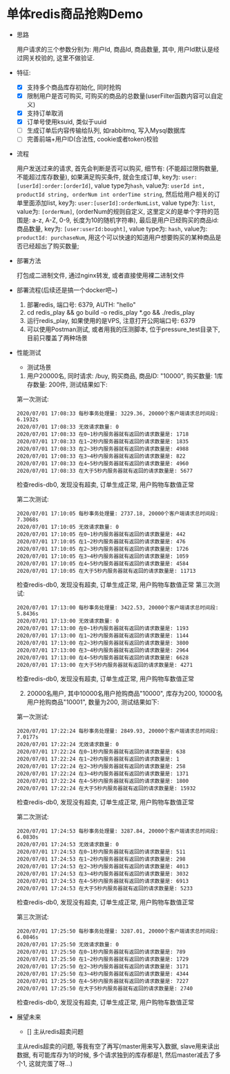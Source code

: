 # 单体redis商品抢购Demo

- 思路

    用户请求的三个参数分别为: 用户Id, 商品Id, 商品数量, 其中, 用户Id默认是经过网关校验的, 这里不做验证.
    
- 特征:
    - [x] 支持多个商品库存初始化, 同时抢购
    - [x] 限制用户是否可购买, 可购买的商品的总数量(userFilter函数内容可以自定义)
    - [x] 支持订单取消
    - [x] 订单号使用ksuid, 类似于uuid
    - [ ] 生成订单后内容传输给队列, 如rabbitmq, 写入Mysql数据库
    - [ ] 完善前端+用户ID(合法性, cookie或者token)校验

- 流程

    用户发送过来的请求, 首先会判断是否可以购买, 细节有: (不能超过限购数量, 不能超过库存数量), 如果满足购买条件, 就会生成订单, key为: `user:[userId]:order:[orderId]`, value type为`hash`, value为: `userId int, productId string, orderNum int orderTime string`, 然后给用户相关的订单里面添加list, key为: `user:[userId]:orderNumList`, value type为: `list`, value为: `[orderNum]`, (orderNum的规则自定义, 这里定义的是单个字符的范围是: a-z, A-Z, 0-9, 长度为10的随机字符串), 最后是用户已经购买的商品id:商品数量, key为: `[user:userId:bought]`, value type为: `hash`, value为: `productId: purchaseNum`, 用这个可以快速的知道用户想要购买的某种商品是否已经超出了购买数量;

- 部署方法

    打包成二进制文件, 通过nginx转发, 或者直接使用裸二进制文件

- 部署流程(后续还是搞一个docker吧~)

    1. 部署redis, 端口号: 6379, AUTH: "hello"
    2. cd redis_play && go build -o redis_play *.go && ./redis_play
    3. 运行redis_play, 如果使用的是VPS, 注意打开公网端口号: 6379
    4. 可以使用Postman测试, 或者用我的压测脚本, 位于pressure_test目录下,
       目前只覆盖了两种场景
    
- 性能测试

    - 测试场景
    1. 用户20000名, 同时请求: /buy, 购买商品, 商品ID: "10000", 购买数量: 1库存数量: 200件, 测试结果如下:
    
    第一次测试:
    ```text
    2020/07/01 17:08:33 每秒事务处理量: 3229.36, 20000个客户端请求总时间段: 6.1932s
    2020/07/01 17:08:33 无效请求数量: 0
    2020/07/01 17:08:33 在0~1秒内服务器就有返回的请求数量是: 1718
    2020/07/01 17:08:33 在1~2秒内服务器就有返回的请求数量是: 1835
    2020/07/01 17:08:33 在2~3秒内服务器就有返回的请求数量是: 4988
    2020/07/01 17:08:33 在3~4秒内服务器就有返回的请求数量是: 822
    2020/07/01 17:08:33 在4~5秒内服务器就有返回的请求数量是: 4960
    2020/07/01 17:08:33 在大于5秒内服务器就有返回的请求数量是: 5677

    ```
    检查redis-db0, 发现没有超卖, 订单生成正常, 用户购物车数值正常
    
    第二次测试:
    ```text
    2020/07/01 17:10:05 每秒事务处理量: 2737.18, 20000个客户端请求总时间段: 7.3068s
    2020/07/01 17:10:05 无效请求数量: 0
    2020/07/01 17:10:05 在0~1秒内服务器就有返回的请求数量是: 442
    2020/07/01 17:10:05 在1~2秒内服务器就有返回的请求数量是: 476
    2020/07/01 17:10:05 在2~3秒内服务器就有返回的请求数量是: 1726
    2020/07/01 17:10:05 在3~4秒内服务器就有返回的请求数量是: 1059
    2020/07/01 17:10:05 在4~5秒内服务器就有返回的请求数量是: 4584
    2020/07/01 17:10:05 在大于5秒内服务器就有返回的请求数量是: 11713

    ```
    检查redis-db0, 发现没有超卖, 订单生成正常, 用户购物车数值正常
    第三次测试:
    ```text
    2020/07/01 17:13:00 每秒事务处理量: 3422.53, 20000个客户端请求总时间段: 5.8436s
    2020/07/01 17:13:00 无效请求数量: 0
    2020/07/01 17:13:00 在0~1秒内服务器就有返回的请求数量是: 1193
    2020/07/01 17:13:00 在1~2秒内服务器就有返回的请求数量是: 1144
    2020/07/01 17:13:00 在2~3秒内服务器就有返回的请求数量是: 3800
    2020/07/01 17:13:00 在3~4秒内服务器就有返回的请求数量是: 2964
    2020/07/01 17:13:00 在4~5秒内服务器就有返回的请求数量是: 6628
    2020/07/01 17:13:00 在大于5秒内服务器就有返回的请求数量是: 4271

    ```
    检查redis-db0, 发现没有超卖, 订单生成正常, 用户购物车数值正常
    
    2. 20000名用户, 其中10000名用户抢购商品"10000", 库存为200, 10000名用户抢购商品"10001", 数量为200, 测试结果如下:
    
    第一次测试:
    ```text
    2020/07/01 17:22:24 每秒事务处理量: 2849.93, 20000个客户端请求总时间段: 7.0177s
    2020/07/01 17:22:24 无效请求数量: 0
    2020/07/01 17:22:24 在0~1秒内服务器就有返回的请求数量是: 638
    2020/07/01 17:22:24 在1~2秒内服务器就有返回的请求数量是: 1
    2020/07/01 17:22:24 在2~3秒内服务器就有返回的请求数量是: 258
    2020/07/01 17:22:24 在3~4秒内服务器就有返回的请求数量是: 1371
    2020/07/01 17:22:24 在4~5秒内服务器就有返回的请求数量是: 1800
    2020/07/01 17:22:24 在大于5秒内服务器就有返回的请求数量是: 15932
    ```
    检查redis-db0, 发现没有超卖, 订单生成正常, 用户购物车数值正常
  
    第二次测试:
    ```text
    2020/07/01 17:24:53 每秒事务处理量: 3287.84, 20000个客户端请求总时间段: 6.0830s
    2020/07/01 17:24:53 无效请求数量: 0
    2020/07/01 17:24:53 在0~1秒内服务器就有返回的请求数量是: 511
    2020/07/01 17:24:53 在1~2秒内服务器就有返回的请求数量是: 298
    2020/07/01 17:24:53 在2~3秒内服务器就有返回的请求数量是: 4013
    2020/07/01 17:24:53 在3~4秒内服务器就有返回的请求数量是: 3032
    2020/07/01 17:24:53 在4~5秒内服务器就有返回的请求数量是: 6913
    2020/07/01 17:24:53 在大于5秒内服务器就有返回的请求数量是: 5233
    ```
    检查redis-db0, 发现没有超卖, 订单生成正常, 用户购物车数值正常
  
    第三次测试:
    ```text
    2020/07/01 17:25:50 每秒事务处理量: 3287.01, 20000个客户端请求总时间段: 6.0846s
    2020/07/01 17:25:50 无效请求数量: 0
    2020/07/01 17:25:50 在0~1秒内服务器就有返回的请求数量是: 789
    2020/07/01 17:25:50 在1~2秒内服务器就有返回的请求数量是: 1729
    2020/07/01 17:25:50 在2~3秒内服务器就有返回的请求数量是: 3171
    2020/07/01 17:25:50 在3~4秒内服务器就有返回的请求数量是: 4344
    2020/07/01 17:25:50 在4~5秒内服务器就有返回的请求数量是: 7227
    2020/07/01 17:25:50 在大于5秒内服务器就有返回的请求数量是: 2740
    ```
    检查redis-db0, 发现没有超卖, 订单生成正常, 用户购物车数值正常
    
- 展望未来

    - [] 主从redis超卖问题
    
    主从redis超卖的问题, 等我有空了再写(master用来写入数据, slave用来读出数据, 有可能库存为1的时候, 多个请求独到的库存都是1, 然后master减去了多个1, 这就完蛋了呀...)
